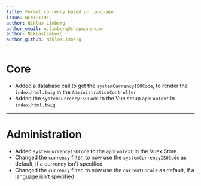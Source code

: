 ```yaml
---
title: Format currency based on language
issue: NEXT-11915
author: Niklas Limberg
author_email: n.limberg@shopware.com
author: NiklasLimberg
author_github: NiklasLimberg
---
```

# Core
* Added a database call to get the `systemCurrencyISOCode`, to render the `index.html.twig` in the `AdministrationController`
* Added the `systemCurrencyISOCode` to the Vue setup `appContext` in `index.html.twig`
___
# Administration
* Added `systemCurrencyISOCode` to the `appContext` in the Vuex Store.
* Changed the `currency` filter, to now use the `systemCurrencyISOCode` as default, if a currency isn't specified
* Changed the `currency` filter, to now use the `currentLocale` as default, if a language isn't specified
